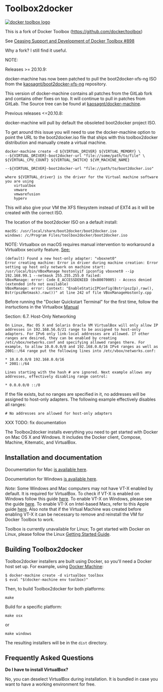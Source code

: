 Toolbox2docker
==================================

[![docker toolbox logo](https://cloud.githubusercontent.com/assets/251292/9585188/2f31d668-4fca-11e5-86c9-826d18cf45fd.png)](https://www.docker.com/toolbox)


This is a fork of Docker Toolbox (https://github.com/docker/toolbox)

See [Ceasing Support and Development of Docker Toolbox #898](https://github.com/docker/toolbox/issues/898)

Why a fork? I still find it useful.

NOTE: 

Releases >= 20.10.9:

docker-machine has now been patched to pull the boot2docker-xfs-ng ISO from
the [kaosagnt/boot2docker-xfs-ng](https://github.com/kaosagnt/boot2docker-xfs-ng)
repository.

This version of docker-machine contains all patches from the GitLab fork and
contains other fixes on top. It will continue to pull in patches from GitLab.
The Source tree can be found at [kaosagnt/docker-machine](https://github.com/kaosagnt/docker-machine).

Previous releases <=20.10.8:

docker-machine will pull by default the obsoleted boot2docker project ISO.

To get around this issue you will need to use the docker-machine option to point
the URL to the boot2docker.iso file that ships with this toolbox2docker distribution
and manually create a virtual machine.

	docker-machine create -d ${VIRTUAL_DRIVER} ${VIRTUAL_MEMORY} \
	--${VIRTUAL_DRIVER}-boot2docker-url "file://some/path/to/file" \
	${VIRTUAL_CPU_COUNT} ${VIRTUAL_SWITCH} ${VM_MACHINE_NAME}

	--${VIRTUAL_DRIVER}-boot2docker-url "file://path/to/boot2docker.iso"
	
	where ${VIRTUAL_driver} is the driver for the Virtual machine software you are using
		virtualbox
		vmware
		vmwarefusion
		hyperv

This will also give your VM the XFS filesystem instead of EXT4 as it will be
created with the correct ISO.

The location of the boot2docker ISO on a default install:

	macOS: /usr/local/share/boot2docker/boot2docker.iso
	windows: /c/Program Files/toolbox2docker/boot2docker.iso


NOTE: Virtualbox on macOS requires manual intervention to workaround a
Virtualbox security feature. [See:](https://www.virtualbox.org/ticket/20626)

	(default) Found a new host-only adapter: "vboxnet0"
	Error creating machine: Error in driver during machine creation: Error setting up host only network on machine start: /usr/local/bin/VBoxManage hostonlyif ipconfig vboxnet0 --ip 192.168.99.1 --netmask 255.255.255.0 failed:
	VBoxManage: error: Code E_ACCESSDENIED (0x80070005) - Access denied (extended info not available)
	VBoxManage: error: Context: "EnableStaticIPConfig(Bstr(pszIp).raw(), Bstr(pszNetmask).raw())" at line 242 of file VBoxManageHostonly.cpp

Before running the "Docker Quickstart Terminal" for the first time, follow
the insrtuctions in the Virtualbox [Manual](https://www.virtualbox.org/manual/ch06.html)

Section: 6.7. Host-Only Networking

	On Linux, Mac OS X and Solaris Oracle VM VirtualBox will only allow IP addresses in 192.168.56.0/21 range to be assigned to host-only adapters. For IPv6 only link-local addresses are allowed. If other ranges are desired, they can be enabled by creating /etc/vbox/networks.conf and specifying allowed ranges there. For example, to allow 10.0.0.0/8 and 192.168.0.0/16 IPv4 ranges as well as 2001::/64 range put the following lines into /etc/vbox/networks.conf:
	
	* 10.0.0.0/8 192.168.0.0/16
	* 2001::/64
	
	Lines starting with the hash # are ignored. Next example allows any addresses, effectively disabling range control:
	
	* 0.0.0.0/0 ::/0

If the file exists, but no ranges are specified in it, no addresses will be assigned to host-only adapters. The following example effectively disables all ranges:

	# No addresses are allowed for host-only adapters


XXX TODO: fix documentation


The Toolbox2docker installs everything you need to get started with
Docker on Mac OS X and Windows. It includes the Docker client, Compose,
Machine, Kitematic, and VirtualBox.

## Installation and documentation

Documentation for Mac [is available here](https://docs.docker.com/toolbox/toolbox_install_mac/).

Documentation for Windows [is available here](https://docs.docker.com/toolbox/toolbox_install_windows/). 

*Note:* Some Windows and Mac computers may not have VT-X enabled by default. It is required for VirtualBox. To check if VT-X is enabled on Windows follow this guide [here](http://amiduos.com/support/knowledge-base/article/how-can-i-get-to-know-my-processor-supports-virtualization-technology). To enable VT-X on Windows, please see the guide [here](http://www.howtogeek.com/213795/how-to-enable-intel-vt-x-in-your-computers-bios-or-uefi-firmware). To enable VT-X on Intel-based Macs, refer to this Apple guide [here](https://support.apple.com/en-us/HT203296).
Also note that if the Virtual Machine was created before enabling VT-X it can be necessary to remove and reinstall the VM for Docker Toolbox to work.

Toolbox is currently unavailable for Linux; To get started with Docker on Linux, please follow the Linux [Getting Started Guide](https://docs.docker.com/linux/started/).

## Building Toolbox2docker

Toolbox2docker installers are built using Docker, so you'll need a Docker host set up. For example, using [Docker Machine](https://github.com/docker/machine):

```
$ docker-machine create -d virtualbox toolbox
$ eval "$(docker-machine env toolbox)"
```

Then, to build Toolbox2docker for both platforms:

```
make
```

Build for a specific platform:

```
make osx
```

or

```
make windows
```

The resulting installers will be in the `dist` directory.

## Frequently Asked Questions

**Do I have to install VirtualBox?**

No, you can deselect VirtualBox during installation. It is bundled in case you want to have a working environment for free.
